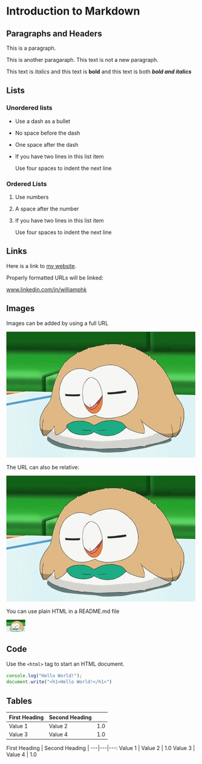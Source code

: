 # Introduction to Markdown

## Paragraphs and Headers

This is a paragraph.

This is another paragaraph.
This text is not a new paragraph.

This text is *italics* and this text is **bold** and this text is both ***bold and italics***

## Lists

### Unordered lists

- Use a dash as a bullet
- No space before the dash
- One space after the dash
- If you have two lines in this list item

    Use four spaces to indent the next line

### Ordered Lists
1. Use numbers
2. A space after the number
3. If you have two lines in this list item

    Use four spaces to indent the next line

## Links

Here is a link to [my website](https://www.linkedin.com/in/williamphk).

Properly formatted URLs will be linked:

www.linkedin.com/in/williamphk

## Images

Images can be added by using a full URL

![Text Image](https://raw.githubusercontent.com/williamphk/sanbox/main/_readme/IMG-20170424-WA0002.jpg)

The URL can also be relative:

![Text Image](/_readme/IMG-20170424-WA0002.jpg)

You can use plain HTML in a README.md file

<img src="https://raw.githubusercontent.com/williamphk/sanbox/main/_readme/IMG-20170424-WA0002.jpg" width="50px">

## Code 

Use the `<html>` tag to start an HTML document.

``` javascript
console.log("Hello World!");
document.write("<h1>Hello World!</h1>")
```

## Tables

| First Heading | Second Heading |     | 
| ------------- | -------------- | -:  |
| Value 1       | Value 2        | 1.0 |
| Value 3       | Value 4        | 1.0 |

First Heading | Second Heading |
---|---|---:
Value 1 | Value 2 | 1.0
Value 3 | Value 4 | 1.0

